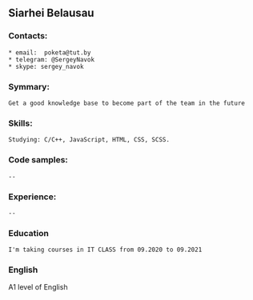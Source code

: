 ## Siarhei Belausau

### Contacts:
    * email:  poketa@tut.by
    * telegram: @SergeyNavok
    * skype: sergey_navok

### Symmary:
    Get a good knowledge base to become part of the team in the future

### Skills:
    Studying: C/C++, JavaScript, HTML, CSS, SCSS.

### Code samples:
    --

### Experience:
    --

### Education
    I'm taking courses in IT CLASS from 09.2020 to 09.2021

### English
A1 level of English